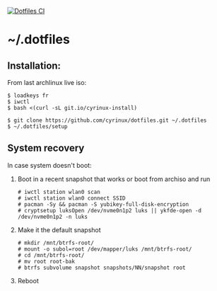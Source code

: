 [![Dotfiles CI](https://github.com/cyrinux/dotfiles/actions/workflows/ci.yml/badge.svg?branch=main)](https://github.com/cyrinux/dotfiles/actions/workflows/ci.yml)

# ~/.dotfiles

## Installation:

From last archlinux live iso:

```
$ loadkeys fr
$ iwctl
$ bash <(curl -sL git.io/cyrinux-install)
```

```
$ git clone https://github.com/cyrinux/dotfiles.git ~/.dotfiles
$ ~/.dotfiles/setup
```

## System recovery

In case system doesn't boot:

1. Boot in a recent snapshot that works or boot from archiso and run

   ```
   # iwctl station wlan0 scan
   # iwctl station wlan0 connect SSID
   # pacman -Sy && pacman -S yubikey-full-disk-encryption
   # cryptsetup luksOpen /dev/nvme0n1p2 luks || ykfde-open -d /dev/nvme0n1p2 -n luks
   ```

2. Make it the default snapshot

   ```
   # mkdir /mnt/btrfs-root/
   # mount -o subol=root /dev/mapper/luks /mnt/btrfs-root/
   # cd /mnt/btrfs-root/
   # mv root root-bak
   # btrfs subvolume snapshot snapshots/NN/snapshot root
   ```

3. Reboot

